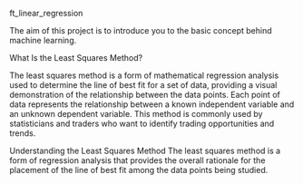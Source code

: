 ft_linear_regression

The aim of this project is to introduce you to the basic concept behind machine learning.

What Is the Least Squares Method?

The least squares method is a form of mathematical regression analysis used to determine the line of best fit for a set of data, providing a visual demonstration of the relationship between the data points. Each point of data represents the relationship between a known independent variable and an unknown dependent variable. This method is commonly used by statisticians and traders who want to identify trading opportunities and trends.

Understanding the Least Squares Method
The least squares method is a form of regression analysis that provides the overall rationale for the placement of the line of best fit among the data points being studied.


